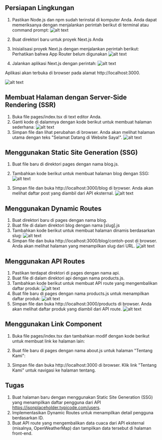 ## Persiapan Lingkungan 
1.	Pastikan Node.js dan npm sudah terinstal di komputer Anda. Anda dapat memeriksanya dengan menjalankan perintah berikut di terminal atau command prompt: 
    ![alt text](image-4.png)
2.	Buat direktori baru untuk proyek Next.js Anda 
3.	Inisialisasi proyek Next.js dengan menjalankan perintah berikut: Perhatikan bahwa App Router belum digunakan 
    ![alt text](image-3.png)
  
4.	Jalankan aplikasi Next.js dengan perintah: 
    ![alt text](image-2.png)
  
Aplikasi akan terbuka di browser pada alamat http://localhost:3000. 

![alt text](image.png)

## Membuat Halaman dengan Server-Side Rendering (SSR) 
1.	Buka file pages/index.tsx di text editor Anda. 
2.	Ganti kode di dalamnya dengan kode berikut untuk membuat halaman sederhana: 
    ![alt text](image-6.png)
3.	Simpan file dan lihat perubahan di browser. Anda akan melihat halaman utama dengan teks "Selamat Datang di Website Saya!". 
    ![alt text](image-5.png)

## Menggunakan Static Site Generation (SSG) 
1.	Buat file baru di direktori pages dengan nama blog.js. 

2.	Tambahkan kode berikut untuk membuat halaman blog dengan SSG: 
    ![alt text](image-7.png)
3.	Simpan file dan buka http://localhost:3000/blog di browser. Anda akan melihat daftar post yang diambil dari API eksternal. 
    ![alt text](image-8.png)

## Menggunakan Dynamic Routes 
1.	Buat direktori baru di pages dengan nama blog. 
2.	Buat file di dalam direktori blog dengan nama [slug].js 
3.	Tambahkan kode berikut untuk membuat halaman dinamis berdasarkan slug: 
    ![alt text](image-9.png)
4.	Simpan file dan buka http://localhost:3000/blog/contoh-post di browser. Anda akan melihat halaman yang menampilkan slug dari URL. 
    ![alt text](image-10.png)

## Menggunakan API Routes 
1.	Pastikan terdapat direktori di pages dengan nama api. 
2.	Buat file di dalam direktori api dengan nama products.js. 
3.	Tambahkan kode berikut untuk membuat API route yang mengembalikan daftar produk: 
    ![alt text](image-12.png)
4.	Buat file baru di pages dengan nama products.js untuk menampilkan daftar produk: 
    ![alt text](image-11.png)
5.	Simpan file dan buka http://localhost:3000/products di browser. Anda akan melihat daftar produk yang diambil dari API route. 
    ![alt text](image-13.png)

## Menggunakan Link Component 
1.	Buka file pages/index.tsx dan tambahkan modif dengan kode berikut untuk membuat link ke halaman lain: 
  
2.	Buat file baru di pages dengan nama about.js untuk halaman "Tentang Kami": 
  
3.	Simpan file dan buka http://localhost:3000 di browser. Klik link "Tentang Kami" untuk navigasi ke halaman tentang. 


## Tugas 
1.	Buat halaman baru dengan menggunakan Static Site Generation (SSG) yang menampilkan daftar pengguna dari API https://jsonplaceholder.typicode.com/users. 
2.	Implementasikan Dynamic Routes untuk menampilkan detail pengguna berdasarkan ID. 
3.	Buat API route yang mengembalikan data cuaca dari API eksternal (misalnya, OpenWeatherMap) dan tampilkan data tersebut di halaman front-end. 
